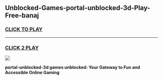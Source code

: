 
## Unblocked-Games-portal-unblocked-3d-Play-Free-banaj
<h3>
<a href="https://premium76.site?title=portal-unblocked-3d&ref=18A1">CLICK TO PLAY</a></h3>
<hr>

<h3>
<a href="https://premium76.site?title=portal-unblocked-3d&ref=18A1">CLICK 2 PLAY</a>
  
</h3>

<a href="https://premium76.site?title=portal-unblocked-3d&ref=18A1"><img src="https://clearcache.store/games.png"></a>


**portal-unblocked-3d games unblocked: Your Gateway to Fun and Accessible Online Gaming**
